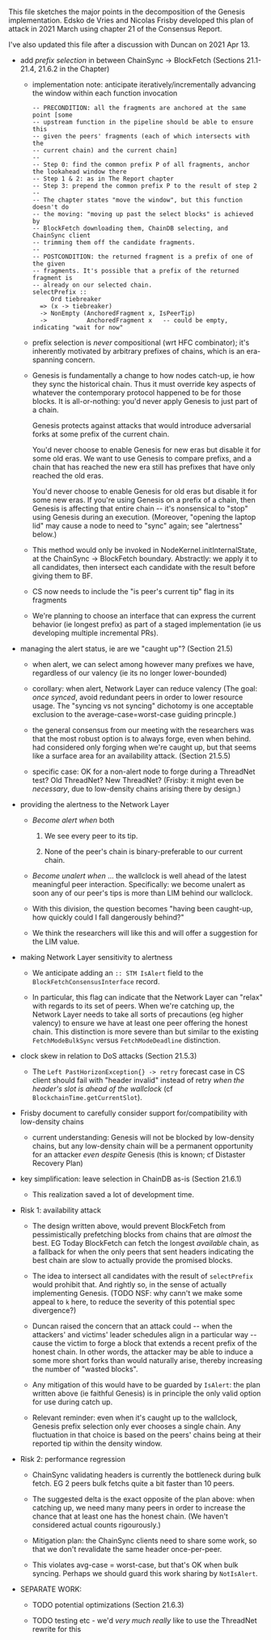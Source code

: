 This file sketches the major points in the decomposition of the Genesis
implementation. Edsko de Vries and Nicolas Frisby developed this plan of attack
in 2021 March using chapter 21 of the Consensus Report.

I've also updated this file after a discussion with Duncan on 2021 Apr 13.

  * add _prefix selection_ in between ChainSync -> BlockFetch (Sections
    21.1-21.4, 21.6.2 in the Chapter)

      * implementation note: anticipate iteratively/incrementally advancing the
        window within each function invocation

        ```
        -- PRECONDITION: all the fragments are anchored at the same point [some
        -- upstream function in the pipeline should be able to ensure this
        -- given the peers' fragments (each of which intersects with the
        -- current chain) and the current chain]
        --
        -- Step 0: find the common prefix P of all fragments, anchor the lookahead window there
        -- Step 1 & 2: as in The Report chapter
        -- Step 3: prepend the common prefix P to the result of step 2
        --
        -- The chapter states "move the window", but this function doesn't do
        -- the moving: "moving up past the select blocks" is achieved by
        -- BlockFetch downloading them, ChainDB selecting, and ChainSync client
        -- trimming them off the candidate fragments.
        --
        -- POSTCONDITION: the returned fragment is a prefix of one of the given
        -- fragments. It's possible that a prefix of the returned fragment is
        -- already on our selected chain.
        selectPrefix ::
             Ord tiebreaker
          => (x -> tiebreaker)
          -> NonEmpty (AnchoredFragment x, IsPeerTip)
          ->           AnchoredFragment x   -- could be empty, indicating "wait for now"
        ```

      * prefix selection is _never_ compositional (wrt HFC combinator); it's
        inherently motivated by arbitrary prefixes of chains, which is an
        era-spanning concern.

      * Genesis is fundamentally a change to how nodes catch-up, ie how they
        sync the historical chain. Thus it must override key aspects of whatever
        the contemporary protocol happened to be for those blocks. It is
        all-or-nothing: you'd never apply Genesis to just part of a chain.

        Genesis protects against attacks that would introduce adversarial forks
        at some prefix of the current chain.

        You'd never choose to enable Genesis for new eras but disable it for
        some old eras. We want to use Genesis to compare prefixs, and a chain
        that has reached the new era still has prefixes that have only reached
        the old eras.

        You'd never choose to enable Genesis for old eras but disable it for
        some new eras. If you're using Genesis on a prefix of a chain, then
        Genesis is affecting that entire chain -- it's nonsensical to "stop"
        using Genesis during an execution. (Moreover, "opening the laptop lid"
        may cause a node to need to "sync" again; see "alertness" below.)

      * This method would only be invoked in NodeKernel.initInternalState, at
        the ChainSync -> BlockFetch boundary. Abstractly: we apply it to all
        candidates, then intersect each candidate with the result before giving
        them to BF.

      * CS now needs to include the "is peer's current tip" flag in its fragments

      * We're planning to choose an interface that can express the current
        behavior (ie longest prefix) as part of a staged implementation (ie us
        developing multiple incremental PRs).

  * managing the alert status, ie are we "caught up"? (Section 21.5)

      * when alert, we can select among however many prefixes we have,
        regardless of our valency (ie its no longer lower-bounded)

      * corollary: when alert, Network Layer can reduce valency (The goal: _once
        synced_, avoid redundant peers in order to lower resource usage. The
        "syncing vs not syncing" dichotomy is one acceptable exclusion to the
        average-case=worst-case guiding princple.)

      * the general consensus from our meeting with the researchers was that the
        most robust option is to always forge, even when behind. had considered
        only forging when we're caught up, but that seems like a surface area
        for an availability attack. (Section 21.5.5)

      * specific case: OK for a non-alert node to forge during a ThreadNet test?
        Old ThreadNet? New ThreadNet? (Frisby: it might even be _necessary_, due
        to low-density chains arising there by design.)

  * providing the alertness to the Network Layer

      * _Become alert when_ both
    
         1. We see every peer to its tip.

         2. None of the peer's chain is binary-preferable to our current chain.

      * _Become unalert when_ ... the wallclock is well ahead of the latest
        meaningful peer interaction. Specifically: we become unalert as soon any
        of our peer's tips is more than LIM behind our wallclock.

      * With this division, the question becomes "having been caught-up, how
        quickly could I fall dangerously behind?"

      * We think the researchers will like this and will offer a suggestion for
        the LIM value.

  * making Network Layer sensitivity to alertness

     * We anticipate adding an `:: STM IsAlert` field to the
       `BlockFetchConsensusInterface` record.

     * In particular, this flag can indicate that the Network Layer can "relax"
       with regards to its set of peers. When we're catching up, the Network
       Layer needs to take all sorts of precautions (eg higher valency) to
       ensure we have at least one peer offering the honest chain. This
       distinction is more severe than but similar to the existing
       `FetchModeBulkSync` versus `FetchModeDeadline` distinction.

  * clock skew in relation to DoS attacks (Section 21.5.3)

      * The `Left PastHorizonException{} -> retry` forecast case in CS client
        should fail with "header invalid" instead of retry _when the header's
        slot is ahead of the wallclock_ (cf `BlockchainTime.getCurrentSlot`).

  * Frisby document to carefully consider support for/compatibility with
    low-density chains

      * current understanding: Genesis will not be blocked by low-density
        chains, but any low-density chain will be a permanent opportunity for
        an attacker _even despite_ Genesis (this is known; cf Distaster
        Recovery Plan)

  * key simplification: leave selection in ChainDB as-is (Section 21.6.1)

      * This realization saved a lot of development time.

  * Risk 1: availability attack

      * The design written above, would prevent BlockFetch from pessimistically
        prefetching blocks from chains that are *almost* the best. EG Today
        BlockFetch can fetch the longest _available_ chain, as a fallback for
        when the only peers that sent headers indicating the best chain are slow
        to actually provide the promised blocks.

      * The idea to intersect all candidates with the result of `selectPrefix`
        would prohibit that. And rightly so, in the sense of actually
        implementing Genesis. (TODO NSF: why cann't we make some appeal to `k`
        here, to reduce the severity of this potential spec divergence?)

      * Duncan raised the concern that an attack could -- when the attackers'
        and victims' leader schedules align in a particular way -- cause the
        victim to forge a block that extends a recent prefix of the honest
        chain. In other words, the attacker may be able to induce a some more
        short forks than would naturally arise, thereby increasing the number of
        "wasted blocks".

      * Any mitigation of this would have to be guarded by `IsAlert`: the plan
        written above (ie faithful Genesis) is in principle the only valid
        option for use during catch up.

      * Relevant reminder: even when it's caught up to the wallclock, Genesis
        prefix selection only ever chooses a single chain. Any fluctuation in
        that choice is based on the peers' chains being at their reported tip
        within the density window.

  * Risk 2: performance regression

      * ChainSync validating headers is currently the bottleneck during bulk
        fetch. EG 2 peers bulk fetchs quite a bit faster than 10 peers.

      * The suggested delta is the exact opposite of the plan above: when
        catching up, we need many many peers in order to increase the chance
        that at least one has the honest chain. (We haven't considered actual
        counts rigourously.)

      * Mitigation plan: the ChainSync clients need to share some work, so that
        we don't revalidate the same header once-per-peer.

      * This violates avg-case = worst-case, but that's OK when bulk syncing.
        Perhaps we should guard this work sharing by `NotIsAlert`.

  * SEPARATE WORK:

      * TODO potential optimizations (Section 21.6.3)

      * TODO testing etc - we'd _very much really_ like to use the ThreadNet
        rewrite for this
